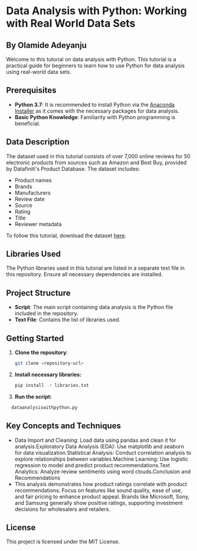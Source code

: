 # Data Analysis with Python: Working with Real World Data Sets

## By Olamide Adeyanju

Welcome to this tutorial on data analysis with Python. This tutorial is a practical guide for beginners to learn how to use Python for data analysis using real-world data sets.

## Prerequisites

- **Python 3.7**: It is recommended to install Python via the [Anaconda Installer](https://www.anaconda.com/products/individual#Downloads) as it comes with the necessary packages for data analysis.
- **Basic Python Knowledge**: Familiarity with Python programming is beneficial.

## Data Description

The dataset used in this tutorial consists of over 7,000 online reviews for 50 electronic products from sources such as Amazon and Best Buy, provided by Datafiniti's Product Database. The dataset includes:

- Product names
- Brands
- Manufacturers
- Review date
- Source
- Rating
- Title
- Reviewer metadata

To follow this tutorial, download the dataset [here](https://data.world/datafiniti/amazon-and-best-buy-electronics).

## Libraries Used

The Python libraries used in this tutorial are listed in a separate text file in this repository. Ensure all necessary dependencies are installed.

## Project Structure

- **Script**: The main script containing data analysis is the Python file included in the repository.
- **Text File**: Contains the list of libraries used.
    
## Getting Started

1. **Clone the repository**: 
   ```bash
   git clone <repository-url>
2. **Install necessary libraries:**
   ```bash
   pip install -r libraries.txt
3. **Run the script:**
 ```bash
   dataanalysiswithpython.py
```
## Key Concepts and Techniques
- Data Import and Cleaning: Load data using pandas and clean it for analysis.Exploratory Data Analysis (EDA): Use matplotlib and seaborn for data visualization.Statistical Analysis: Conduct correlation analysis to explore relationships between variables.Machine Learning: Use logistic regression to model and predict product recommendations.Text Analytics: Analyze review sentiments using word clouds.Conclusion and Recommendations
- This analysis demonstrates how product ratings correlate with product recommendations. Focus on features like sound quality, ease of use, and fair pricing to enhance product appeal. Brands like Microsoft, Sony, and Samsung generally show positive ratings, supporting investment decisions for wholesalers and retailers.
## License
This project is licensed under the MIT License.
